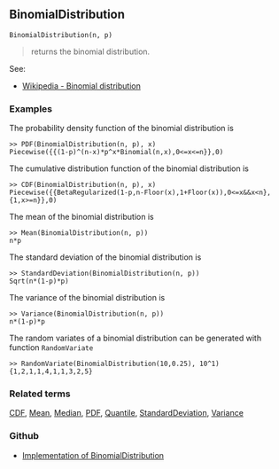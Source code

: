 ## BinomialDistribution

```
BinomialDistribution(n, p)
```

> returns the binomial distribution.

See:  
* [Wikipedia - Binomial distribution](https://en.wikipedia.org/wiki/Binomial_distribution)

### Examples

The probability density function of the binomial distribution is

```
>> PDF(BinomialDistribution(n, p), x)
Piecewise({{(1-p)^(n-x)*p^x*Binomial(n,x),0<=x<=n}},0)
```

The cumulative distribution function of the binomial distribution is

```
>> CDF(BinomialDistribution(n, p), x)
Piecewise({{BetaRegularized(1-p,n-Floor(x),1+Floor(x)),0<=x&&x<n},{1,x>=n}},0)
```


The mean of the binomial distribution is

```
>> Mean(BinomialDistribution(n, p))
n*p
```

The standard deviation of the binomial distribution is

```
>> StandardDeviation(BinomialDistribution(n, p))
Sqrt(n*(1-p)*p)
```

The variance of the binomial distribution is

```
>> Variance(BinomialDistribution(n, p))
n*(1-p)*p
```


The random variates of a binomial distribution can be generated with function `RandomVariate`

```
>> RandomVariate(BinomialDistribution(10,0.25), 10^1)
{1,2,1,1,4,1,1,3,2,5}
```

### Related terms 
[CDF](CDF.md), [Mean](Mean.md), [Median](Median.md), [PDF](PDF.md), [Quantile](Quantile.md), [StandardDeviation](StandardDeviation.md), [Variance](Variance.md) 

### Github

* [Implementation of BinomialDistribution](https://github.com/axkr/symja_android_library/blob/master/symja_android_library/matheclipse-core/src/main/java/org/matheclipse/core/builtin/StatisticsFunctions.java#L1092) 
